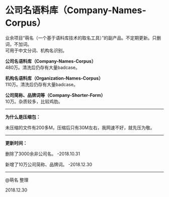 # 公司名语料库（Company-Names-Corpus）
业余项目“萌名（一个基于语料库技术的取名工具）”的副产品。不定期更新。只删词，不加词。</br>
可用于中文分词、机构名识别。

<strong>公司名语料库（Company-Names-Corpus）</strong></br>
480万。清洗后仍存有大量badcase。

<strong>机构名语料库（Organization-Names-Corpus）</strong></br>
110万。清洗后仍存有大量badcase。

<strong>公司简称、品牌词等（Company-Shorter-Form）</strong></br>
10万。杂质较多，比较鸡肋。

---

<strong>为什么是压缩包：</strong>

未压缩的文件有200多M，压缩后只有30M左右，我网速不好，就先压为敬。</br>

---

<strong>更新时间：</strong>

删除了3000余非公司名。 -2018.10.31

新增了10万公司简称、品牌词。 -2018.12.30

---

@萌名 整理

2018.12.30
